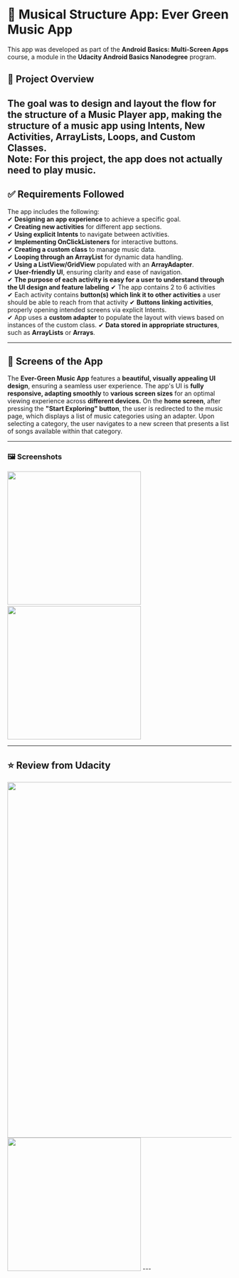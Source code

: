 # 🎵 Musical Structure App: Ever Green Music App  

This app was developed as part of the **Android Basics: Multi-Screen Apps** course, a module in the **Udacity Android Basics Nanodegree** program.

## 📌 Project Overview  

The goal was to design and layout the flow for the structure of a **Music Player app**, making the structure of a music app using **Intents, New Activities, ArrayLists, Loops, and Custom Classes**.  
**Note:** For this project, the app does not actually need to play music. 
---

## ✅ Requirements Followed  
The app includes the following:  
✔ **Designing an app experience** to achieve a specific goal.  
✔ **Creating new activities** for different app sections.  
✔ **Using explicit Intents** to navigate between activities.  
✔ **Implementing OnClickListeners** for interactive buttons.  
✔ **Creating a custom class** to manage music data.  
✔ **Looping through an ArrayList** for dynamic data handling.  
✔ **Using a ListView/GridView** populated with an **ArrayAdapter**.  
✔ **User-friendly UI**, ensuring clarity and ease of navigation.  
✔ **The purpose of each activity is easy for a user to understand through the UI design and feature labeling**
✔ The app contains 2 to 6 activities  
✔ Each activity contains **button(s) which link it to other activities** a user should be able to reach from that activity
✔ **Buttons linking activities**, properly opening intended screens via explicit Intents.  
✔ App uses a **custom adapter** to populate the layout with views based on instances of the custom class.
✔ **Data stored in appropriate structures**, such as **ArrayLists** or **Arrays**.  

---

## 🎨 Screens of the App  
The **Ever-Green Music App** features a **beautiful, visually appealing UI design**, ensuring a seamless user experience. The app's UI is **fully responsive, adapting smoothly** to **various screen sizes** for an optimal viewing experience across **different devices.** 
On the **home screen**, after pressing the **"Start Exploring" button**, the user is redirected to the music page, which displays a list of music categories using an adapter.
Upon selecting a category, the user navigates to a new screen that presents a list of songs available within that category.

---

### 🖼️ Screenshots  
  <img src="screenshots/screen1.png" width="300"> &nbsp;&nbsp;&nbsp;&nbsp;&nbsp;&nbsp; <img src="screenshots/screen2.png" width="300">

---

## ⭐ Review from Udacity  
  <img src="screenshots/review.png" width="800">
   <img src="screenshots/review.png" width="300">
---
